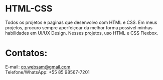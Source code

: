 # HTML-CSS

Todos os projetos e paginas que desenvolvo com HTML e CSS.
Em meus projetos, procuro sempre aperfeiçoar da melhor forma possivel minhas habilidades em UI/UX Design.
Nesses projetos, uso HTML e CSS Flexbox.

# Contatos:
E-mail: cp.websam@gmail.com
<br>
Telefone/WhatsApp: +55 85 98567-7201
